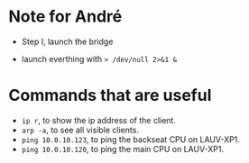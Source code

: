 # Note for André

- Step I, launch the bridge

- launch everthing with `> /dev/null 2>&1 &`


# Commands that are useful
- `ip r`, to show the ip address of the client.
- `arp -a`, to see all visible clients.
- `ping 10.0.10.123`, to ping the backseat CPU on LAUV-XP1.
- `ping 10.0.10.120`, to ping the main CPU on LAUV-XP1. 
